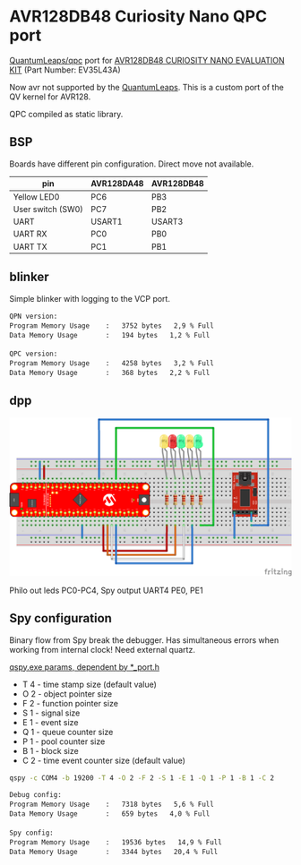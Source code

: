 AVR128DB48 Curiosity Nano QPC port
==================================

[QuantumLeaps/qpc](https://github.com/QuantumLeaps/qp-arduino ) port for
[AVR128DB48 CURIOSITY NANO EVALUATION KIT](https://www.microchip.com/en-us/development-tool/EV35L43A) (Part Number: EV35L43A)

Now avr not supported by the [QuantumLeaps](https://www.state-machine.com/).
This is a custom port of the QV kernel for AVR128. 

QPC compiled as static library.

BSP
---

Boards have different pin configuration. Direct move not available.

| pin          | AVR128DA48  | AVR128DB48  |
|--------------|-------------|-------------|
| Yellow LED0  | PC6         | PB3         | 
| User switch (SW0)  | PC7   | PB2         | 
| UART         | USART1      | USART3      | 
| UART RX      | PC0         | PB0         | 
| UART TX      | PC1         | PB1         |

blinker
-------

Simple blinker with logging to the VCP port.

```bash
QPN version:
Program Memory Usage 	:	3752 bytes   2,9 % Full
Data Memory Usage 		:	194 bytes   1,2 % Full

QPC version:
Program Memory Usage 	:	4258 bytes   3,2 % Full
Data Memory Usage 		:	368 bytes   2,2 % Full
```

dpp
---

![bb](dpp_cn_128db48_bb.png)

Philo out leds PC0-PC4, Spy output UART4 PE0, PE1

Spy configuration
-----------------

Binary flow from Spy break the debugger.
Has simultaneous errors when working from internal clock! Need external quartz.

[qspy.exe params, dependent by *_port.h](https://www.state-machine.com/qtools/qspy.html#qspy_about)

* T 4 - time stamp size (default value)
* O 2 - object pointer size
* F 2 - function pointer size
* S 1 - signal size
* E 1 - event size 
* Q 1 - queue counter size
* P 1 - pool counter size
* B 1 - block size
* C 2 - time event counter size (default value)

```bash
qspy -c COM4 -b 19200 -T 4 -O 2 -F 2 -S 1 -E 1 -Q 1 -P 1 -B 1 -C 2
```
```bash
Debug config:
Program Memory Usage 	:	7318 bytes   5,6 % Full
Data Memory Usage 		:	659 bytes   4,0 % Full

Spy config:
Program Memory Usage 	:	19536 bytes   14,9 % Full
Data Memory Usage 		:	3344 bytes   20,4 % Full
```

  
